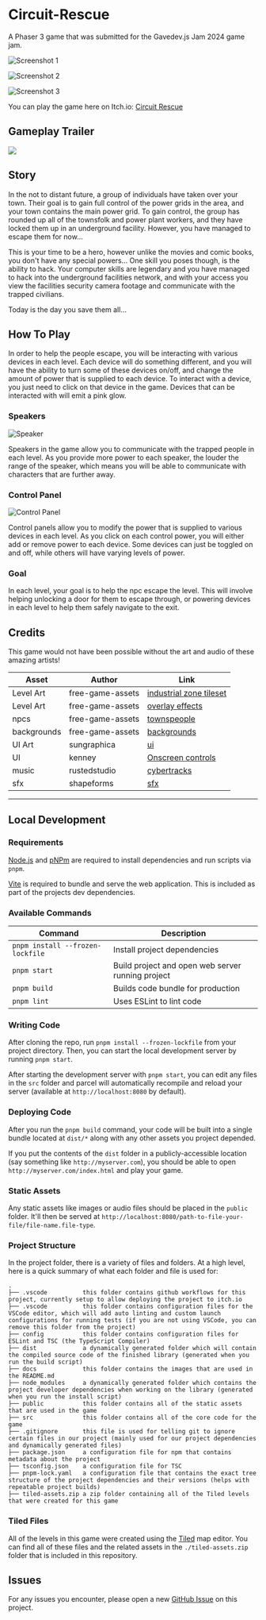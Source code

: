 # Circuit-Rescue

A Phaser 3 game that was submitted for the Gavedev.js Jam 2024 game jam.

![Screenshot 1](/docs/screenshot1.png?raw=true 'Screenshot 1')

![Screenshot 2](/docs/screenshot2.png?raw=true 'Screenshot 2')

![Screenshot 3](/docs/screenshot5.png?raw=true 'Screenshot 3')

You can play the game here on Itch.io: [Circuit Rescue](https://galemius.itch.io/circuit-rescue)

## Gameplay Trailer

[<img src="https://i.ytimg.com/vi/-nPV9iv2Dmc/hqdefault.jpg">](https://youtu.be/-nPV9iv2Dmc "Circuit Rescue Gameplay Trailer")

## Story

In the not to distant future, a group of individuals have taken over your town.
Their goal is to gain full control of the power grids in the area, and your town
contains the main power grid. To gain control, the group has rounded up all of the
townsfolk and power plant workers, and they have locked them up in an underground
facility. However, you have managed to escape them for now...

This is your time to be a hero, however unlike the movies and comic books, you don't
have any special powers... One skill you poses though, is the ability to hack. Your
computer skills are legendary and you have managed to hack into the underground
facilities network, and with your access you view the facilities security camera
footage and communicate with the trapped civilians.

Today is the day you save them all...

## How To Play

In order to help the people escape, you will be interacting with various devices in each level.
Each device will do something different, and you will have the ability to turn some of these devices
on/off, and change the amount of power that is supplied to each device. To interact with a device, you
just need to click on that device in the game. Devices that can be interacted with will emit a pink glow.

### Speakers

![Speaker](/docs/speaker.png?raw=true 'Speaker')

Speakers in the game allow you to communicate with the trapped people in each level. As you provide more
power to each speaker, the louder the range of the speaker, which means you will be able to communicate with
characters that are further away.

### Control Panel

![Control Panel](/docs/button.png?raw=true 'Control Panel')

Control panels allow you to modify the power that is supplied to various devices in each level. As you click on
each control power, you will either add or remove power to each device. Some devices can just be toggled on and
off, while others will have varying levels of power.

### Goal

In each level, your goal is to help the npc escape the level. This will involve helping unlocking a door for
them to escape through, or powering devices in each level to help them safely navigate to the exit.

## Credits

This game would not have been possible without the art and audio of these amazing artists!

| Asset | Author | Link |
| ------| ------ | ---- |
| Level Art | free-game-assets | [industrial zone tileset](https://free-game-assets.itch.io/free-industrial-zone-tileset-pixel-art) |
| Level Art | free-game-assets | [overlay effects](https://free-game-assets.itch.io/free-cyberpunk-overlay-effects-for-platformer-game) |
| npcs | free-game-assets | [townspeople](https://free-game-assets.itch.io/free-townspeople-cyberpunk-pixel-art) |
| backgrounds | free-game-assets | [backgrounds](https://free-game-assets.itch.io/free-scrolling-city-backgrounds-pixel-art) |
| UI Art | sungraphica | [ui](https://sungraphica.itch.io/sci-fi-game-ui-collection-free-version) |
| UI | kenney | [Onscreen controls](https://www.kenney.nl/assets/onscreen-controls) |
| music | rustedstudio | [cybertracks](https://rustedstudio.itch.io/cybertracks-volume-1) |
| sfx | shapeforms | [sfx](https://shapeforms.itch.io/shapeforms-audio-free-sfx) |

---

## Local Development

### Requirements

[Node.js](https://nodejs.org) and [pNPm](https://pnpm.io/) are required to install dependencies and run scripts via `pnpm`.

[Vite](https://vitejs.dev/) is required to bundle and serve the web application. This is included as part of the projects dev dependencies.

### Available Commands

| Command | Description |
|---------|-------------|
| `pnpm install --frozen-lockfile` | Install project dependencies |
| `pnpm start` | Build project and open web server running project |
| `pnpm build` | Builds code bundle for production |
| `pnpm lint` | Uses ESLint to lint code |

### Writing Code

After cloning the repo, run `pnpm install --frozen-lockfile` from your project directory. Then, you can start the local development
server by running `pnpm start`.

After starting the development server with `pnpm start`, you can edit any files in the `src` folder
and parcel will automatically recompile and reload your server (available at `http://localhost:8080`
by default).

### Deploying Code

After you run the `pnpm build` command, your code will be built into a single bundle located at
`dist/*` along with any other assets you project depended.

If you put the contents of the `dist` folder in a publicly-accessible location (say something like `http://myserver.com`),
you should be able to open `http://myserver.com/index.html` and play your game.

### Static Assets

Any static assets like images or audio files should be placed in the `public` folder. It'll then be served at `http://localhost:8080/path-to-file-your-file/file-name.file-type`.

### Project Structure

In the project folder, there is a variety of files and folders. At a high level, here is a quick summary of what each folder and file is used for:

```
.
├── .vscode          this folder contains github workflows for this project, currently setup to allow deploying the project to itch.io
├── .vscode          this folder contains configuration files for the VSCode editor, which will add auto linting and custom launch configurations for running tests (if you are not using VSCode, you can remove this folder from the project)
├── config           this folder contains configuration files for ESLint and TSC (the TypeScript Compiler)
├── dist             a dynamically generated folder which will contain the compiled source code of the finished library (generated when you run the build script)
├── docs             this folder contains the images that are used in the README.md
├── node_modules     a dynamically generated folder which contains the project developer dependencies when working on the library (generated when you run the install script)
├── public           this folder contains all of the static assets that are used in the game
├── src              this folder contains all of the core code for the game
├── .gitignore       this file is used for telling git to ignore certain files in our project (mainly used for our project dependencies and dynamically generated files)
├── package.json     a configuration file for npm that contains metadata about the project
├── tsconfig.json    a configuration file for TSC
├── pnpm-lock.yaml   a configuration file that contains the exact tree structure of the project dependencies and their versions (helps with repeatable project builds)
├── tiled-assets.zip a zip folder containing all of the Tiled levels that were created for this game
```

### Tiled Files

All of the levels in this game were created using the [Tiled](https://www.mapeditor.org/) map editor. You can find all of these files and the related assets in the `./tiled-assets.zip` folder that is included in this repository.

## Issues

For any issues you encounter, please open a new [GitHub Issue](https://github.com/devshareacademy/Circuit-Rescue/issues) on this project.
